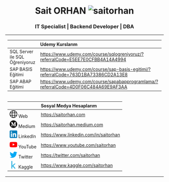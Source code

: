 <h1 align="center">Sait ORHAN <img src="https://komarev.com/ghpvc/?username=saitorhan" alt="saitorhan" /> </h1>
<h3 align="center">IT Specialist | Backend Developer | DBA</h3>

<table>

<tr>
    <td>  
    
|          |         Udemy Kurslarım                        |
| -------- |:--------------------------------------|
| SQL Server ile SQL Öğreniyoruz      | https://www.udemy.com/course/sqlogreniyoruz/?referralCode=E5EE7E0CFBB4A14A4994         |
| SAP BASIS Eğitimi      | https://www.udemy.com/course/sap-basis-egitimi/?referralCode=763D1BA73386CD2A13E8         |
| SAP ABAP Eğitimi      | https://www.udemy.com/course/sapabapprogramlama/?referralCode=4D0F06C484A69E9AF3AA         |


</td>
</tr>
  
  <tr>
    <td>
            

|          |         Sosyal Medya Hesaplarım                              |
| -------- |:--------------------------------------|
| ![alt text](https://github.com/saitorhan/saitorhan/blob/master/Media/web.png "Sait ORHAN") Web      | https://saitorhan.com                 |
| ![alt text](https://github.com/saitorhan/saitorhan/blob/master/Media/mediumico.png "Sait ORHAN") Medium   | https://saitorhan.medium.com         |
| ![alt text](https://github.com/saitorhan/saitorhan/blob/master/Media/linkedinico.png "Sait ORHAN") LinkedIn | https://www.linkedin.com/in/saitorhan |
| ![alt text](https://github.com/saitorhan/saitorhan/blob/master/Media/youtube.png "Sait ORHAN") YouTube  | https://www.youtube.com/saitorhan     |
| ![alt text](https://github.com/saitorhan/saitorhan/blob/master/Media/twitter.png "Sait ORHAN") Twitter  | https://twitter.com/saitorhan         |
| ![alt text](https://github.com/saitorhan/saitorhan/blob/master/Media/kaggle.png "Sait ORHAN") Kaggle | https://www.kaggle.com/saitorhan  |

</td>

</tr>

  
</table>
